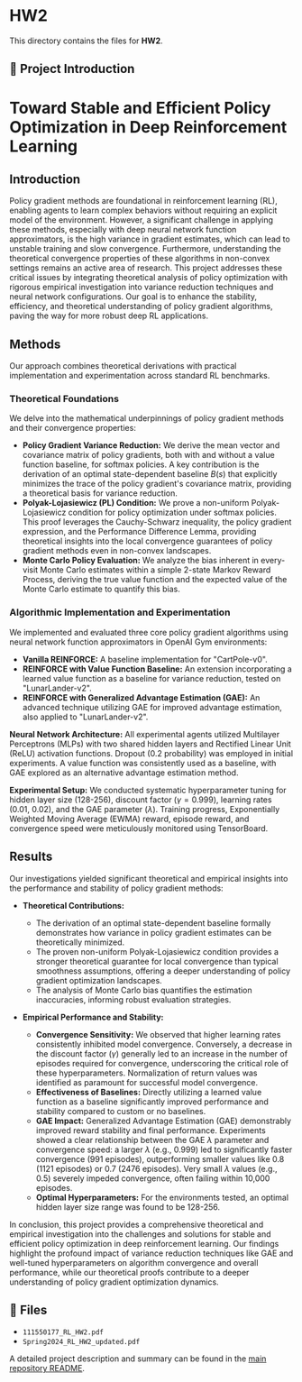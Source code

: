 # HW2

This directory contains the files for **HW2**.

## 📄 Project Introduction

# Toward Stable and Efficient Policy Optimization in Deep Reinforcement Learning

## Introduction

Policy gradient methods are foundational in reinforcement learning (RL), enabling agents to learn complex behaviors without requiring an explicit model of the environment. However, a significant challenge in applying these methods, especially with deep neural network function approximators, is the high variance in gradient estimates, which can lead to unstable training and slow convergence. Furthermore, understanding the theoretical convergence properties of these algorithms in non-convex settings remains an active area of research. This project addresses these critical issues by integrating theoretical analysis of policy optimization with rigorous empirical investigation into variance reduction techniques and neural network configurations. Our goal is to enhance the stability, efficiency, and theoretical understanding of policy gradient algorithms, paving the way for more robust deep RL applications.

## Methods

Our approach combines theoretical derivations with practical implementation and experimentation across standard RL benchmarks.

### Theoretical Foundations
We delve into the mathematical underpinnings of policy gradient methods and their convergence properties:
*   **Policy Gradient Variance Reduction:** We derive the mean vector and covariance matrix of policy gradients, both with and without a value function baseline, for softmax policies. A key contribution is the derivation of an optimal state-dependent baseline $B(s)$ that explicitly minimizes the trace of the policy gradient's covariance matrix, providing a theoretical basis for variance reduction.
*   **Polyak-Lojasiewicz (PL) Condition:** We prove a non-uniform Polyak-Lojasiewicz condition for policy optimization under softmax policies. This proof leverages the Cauchy-Schwarz inequality, the policy gradient expression, and the Performance Difference Lemma, providing theoretical insights into the local convergence guarantees of policy gradient methods even in non-convex landscapes.
*   **Monte Carlo Policy Evaluation:** We analyze the bias inherent in every-visit Monte Carlo estimates within a simple 2-state Markov Reward Process, deriving the true value function and the expected value of the Monte Carlo estimate to quantify this bias.

### Algorithmic Implementation and Experimentation
We implemented and evaluated three core policy gradient algorithms using neural network function approximators in OpenAI Gym environments:
*   **Vanilla REINFORCE:** A baseline implementation for "CartPole-v0".
*   **REINFORCE with Value Function Baseline:** An extension incorporating a learned value function as a baseline for variance reduction, tested on "LunarLander-v2".
*   **REINFORCE with Generalized Advantage Estimation (GAE):** An advanced technique utilizing GAE for improved advantage estimation, also applied to "LunarLander-v2".

**Neural Network Architecture:** All experimental agents utilized Multilayer Perceptrons (MLPs) with two shared hidden layers and Rectified Linear Unit (ReLU) activation functions. Dropout (0.2 probability) was employed in initial experiments. A value function was consistently used as a baseline, with GAE explored as an alternative advantage estimation method.

**Experimental Setup:** We conducted systematic hyperparameter tuning for hidden layer size (128-256), discount factor ($\gamma = 0.999$), learning rates (0.01, 0.02), and the GAE parameter ($\lambda$). Training progress, Exponentially Weighted Moving Average (EWMA) reward, episode reward, and convergence speed were meticulously monitored using TensorBoard.

## Results

Our investigations yielded significant theoretical and empirical insights into the performance and stability of policy gradient methods:

*   **Theoretical Contributions:**
    *   The derivation of an optimal state-dependent baseline formally demonstrates how variance in policy gradient estimates can be theoretically minimized.
    *   The proven non-uniform Polyak-Lojasiewicz condition provides a stronger theoretical guarantee for local convergence than typical smoothness assumptions, offering a deeper understanding of policy gradient optimization landscapes.
    *   The analysis of Monte Carlo bias quantifies the estimation inaccuracies, informing robust evaluation strategies.

*   **Empirical Performance and Stability:**
    *   **Convergence Sensitivity:** We observed that higher learning rates consistently inhibited model convergence. Conversely, a decrease in the discount factor ($\gamma$) generally led to an increase in the number of episodes required for convergence, underscoring the critical role of these hyperparameters. Normalization of return values was identified as paramount for successful model convergence.
    *   **Effectiveness of Baselines:** Directly utilizing a learned value function as a baseline significantly improved performance and stability compared to custom or no baselines.
    *   **GAE Impact:** Generalized Advantage Estimation (GAE) demonstrably improved reward stability and final performance. Experiments showed a clear relationship between the GAE $\lambda$ parameter and convergence speed: a larger $\lambda$ (e.g., 0.999) led to significantly faster convergence (991 episodes), outperforming smaller values like 0.8 (1121 episodes) or 0.7 (2476 episodes). Very small $\lambda$ values (e.g., 0.5) severely impeded convergence, often failing within 10,000 episodes.
    *   **Optimal Hyperparameters:** For the environments tested, an optimal hidden layer size range was found to be 128-256.

In conclusion, this project provides a comprehensive theoretical and empirical investigation into the challenges and solutions for stable and efficient policy optimization in deep reinforcement learning. Our findings highlight the profound impact of variance reduction techniques like GAE and well-tuned hyperparameters on algorithm convergence and overall performance, while our theoretical proofs contribute to a deeper understanding of policy gradient optimization dynamics.

## 📂 Files

- `111550177_RL_HW2.pdf`
- `Spring2024_RL_HW2_updated.pdf`

A detailed project description and summary can be found in the [main repository README](../README.md).

